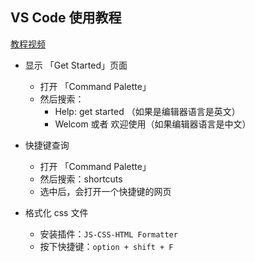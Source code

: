 ## VS Code 使用教程

[教程视频](https://www.bilibili.com/video/BV1ty4y1S7mC?p=2&spm_id_from=333.880.my_history.page.click&vd_source=82b7ac2fbd7ece380f983e2c23199d99)

- 显示 「Get Started」页面
  - 打开 「Command Palette」
  - 然后搜索：
    - Help: get started （如果是编辑器语言是英文）
    - Welcom 或者 欢迎使用（如果编辑器语言是中文）
- 快捷键查询
  - 打开 「Command Palette」
  - 然后搜索：shortcuts
  - 选中后，会打开一个快捷键的网页

- 格式化 css 文件
  - 安装插件：`JS-CSS-HTML Formatter`
  - 按下快捷键：`option + shift + F`
